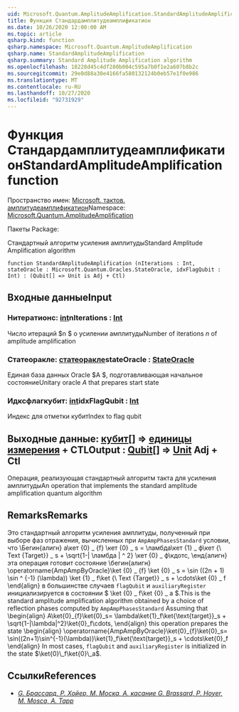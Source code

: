 ```yaml
---
uid: Microsoft.Quantum.AmplitudeAmplification.StandardAmplitudeAmplification
title: Функция Стандардамплитудеамплификатион
ms.date: 10/26/2020 12:00:00 AM
ms.topic: article
qsharp.kind: function
qsharp.namespace: Microsoft.Quantum.AmplitudeAmplification
qsharp.name: StandardAmplitudeAmplification
qsharp.summary: Standard Amplitude Amplification algorithm
ms.openlocfilehash: 18228d45c4df280b004c595a7b0f1e2a607b8b2c
ms.sourcegitcommit: 29e0d88a30e4166fa580132124b0eb57e1f0e986
ms.translationtype: MT
ms.contentlocale: ru-RU
ms.lasthandoff: 10/27/2020
ms.locfileid: "92731929"
---
```

# <a name="standardamplitudeamplification-function"></a><span data-ttu-id="9ac3f-102">Функция Стандардамплитудеамплификатион</span><span class="sxs-lookup"><span data-stu-id="9ac3f-102">StandardAmplitudeAmplification function</span></span>

<span data-ttu-id="9ac3f-103">Пространство имен: [Microsoft. тактов. амплитудеамплификатион](xref:Microsoft.Quantum.AmplitudeAmplification)</span><span class="sxs-lookup"><span data-stu-id="9ac3f-103">Namespace: [Microsoft.Quantum.AmplitudeAmplification](xref:Microsoft.Quantum.AmplitudeAmplification)</span></span>

<span data-ttu-id="9ac3f-104">Пакеты [](https://nuget.org/packages/)</span><span class="sxs-lookup"><span data-stu-id="9ac3f-104">Package: [](https://nuget.org/packages/)</span></span>


<span data-ttu-id="9ac3f-105">Стандартный алгоритм усиления амплитуды</span><span class="sxs-lookup"><span data-stu-id="9ac3f-105">Standard Amplitude Amplification algorithm</span></span>

```qsharp
function StandardAmplitudeAmplification (nIterations : Int, stateOracle : Microsoft.Quantum.Oracles.StateOracle, idxFlagQubit : Int) : (Qubit[] => Unit is Adj + Ctl)
```


## <a name="input"></a><span data-ttu-id="9ac3f-106">Входные данные</span><span class="sxs-lookup"><span data-stu-id="9ac3f-106">Input</span></span>

### <a name="niterations--int"></a><span data-ttu-id="9ac3f-107">Нитератионс: [int](xref:microsoft.quantum.lang-ref.int)</span><span class="sxs-lookup"><span data-stu-id="9ac3f-107">nIterations : [Int](xref:microsoft.quantum.lang-ref.int)</span></span>

<span data-ttu-id="9ac3f-108">Число итераций $n $ о усилении амплитуды</span><span class="sxs-lookup"><span data-stu-id="9ac3f-108">Number of iterations $n$ of amplitude amplification</span></span>


### <a name="stateoracle--stateoracle"></a><span data-ttu-id="9ac3f-109">Статеоракле: [статеоракле](xref:Microsoft.Quantum.Oracles.StateOracle)</span><span class="sxs-lookup"><span data-stu-id="9ac3f-109">stateOracle : [StateOracle](xref:Microsoft.Quantum.Oracles.StateOracle)</span></span>

<span data-ttu-id="9ac3f-110">Единая база данных Oracle $A $, подготавливающая начальное состояние</span><span class="sxs-lookup"><span data-stu-id="9ac3f-110">Unitary oracle $A$ that prepares start state</span></span>


### <a name="idxflagqubit--int"></a><span data-ttu-id="9ac3f-111">Идксфлагкубит: [int](xref:microsoft.quantum.lang-ref.int)</span><span class="sxs-lookup"><span data-stu-id="9ac3f-111">idxFlagQubit : [Int](xref:microsoft.quantum.lang-ref.int)</span></span>

<span data-ttu-id="9ac3f-112">Индекс для отметки кубит</span><span class="sxs-lookup"><span data-stu-id="9ac3f-112">Index to flag qubit</span></span>



## <a name="output--qubit--unit-adj--ctl"></a><span data-ttu-id="9ac3f-113">Выходные данные: [кубит](xref:microsoft.quantum.lang-ref.qubit)[] => [единицы измерения](xref:microsoft.quantum.lang-ref.unit) + CTL</span><span class="sxs-lookup"><span data-stu-id="9ac3f-113">Output : [Qubit](xref:microsoft.quantum.lang-ref.qubit)[] => [Unit](xref:microsoft.quantum.lang-ref.unit) Adj + Ctl</span></span>

<span data-ttu-id="9ac3f-114">Операция, реализующая стандартный алгоритм такта для усиления амплитуды</span><span class="sxs-lookup"><span data-stu-id="9ac3f-114">An operation that implements the standard amplitude amplification quantum algorithm</span></span>

## <a name="remarks"></a><span data-ttu-id="9ac3f-115">Remarks</span><span class="sxs-lookup"><span data-stu-id="9ac3f-115">Remarks</span></span>

<span data-ttu-id="9ac3f-116">Это стандартный алгоритм усиления амплитуды, полученный при выборе фаз отражения, вычисленных при `AmpAmpPhasesStandard` условии, что \Бегин{алигн} а\кет {0} \_ {f} \кет {0} \_ s = \ламбда\кет {1} \_ ф\кет {\ Text {Target}} \_ s + \sqrt{1-| \ламбда | ^ 2} \кет {0} \_ ф\кдотс, \енд{алигн} эта операция готовит состояние \бегин{алигн} \operatorname{AmpAmpByOracle}\ket {0} \_ {f} \ket {0} \_ s = \sin ((2n + 1) \sin ^ {-1} (\lambda)) \ket {1} \_ f\ket {\ Text {Target}} \_ s + \cdots\ket {0} \_ f \end{align} в большинстве случаев `flagQubit` и `auxiliaryRegister` инициализируется в состоянии $ \ket {0} \_ f\ket {0} \_ a $.</span><span class="sxs-lookup"><span data-stu-id="9ac3f-116">This is the standard amplitude amplification algorithm obtained by a choice of reflection phases computed by `AmpAmpPhasesStandard` Assuming that \begin{align} A\ket{0}\_{f}\ket{0}\_s= \lambda\ket{1}\_f\ket{\text{target}}\_s + \sqrt{1-|\lambda|^2}\ket{0}\_f\cdots, \end{align} this operation prepares the state \begin{align} \operatorname{AmpAmpByOracle}\ket{0}\_{f}\ket{0}\_s= \sin((2n+1)\sin^{-1}(\lambda))\ket{1}\_f\ket{\text{target}}\_s + \cdots\ket{0}\_f \end{align} In most cases, `flagQubit` and `auxiliaryRegister` is initialized in the state $\ket{0}\_f\ket{0}\_a$.</span></span>

## <a name="references"></a><span data-ttu-id="9ac3f-117">Ссылки</span><span class="sxs-lookup"><span data-stu-id="9ac3f-117">References</span></span>

- [<span data-ttu-id="9ac3f-118">*G. Брассард, P. Хойер, M. Моска, A. касание*</span><span class="sxs-lookup"><span data-stu-id="9ac3f-118"> *G. Brassard, P. Hoyer, M. Mosca, A. Tapp* </span></span>](https://arxiv.org/abs/quant-ph/0005055)